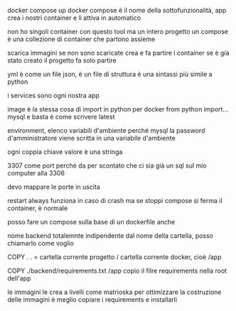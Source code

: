 docker compose up
docker compose è il nome della sottofunzionalità, app crea i nostri container e li
attiva in automatico

non ho singoli container con questo tool ma un intero progetto
un compose è una collezione di container che partono assieme

scarica immagini se non sono scaricate
crea e fa partire i container
se è già stato creato il progetto fa solo partire

yml è come un file json, è un file di struttura
è una sintassi più simile a python

i services sono ogni nostra app

image è la stessa cosa di import in python per docker
from python import...
mysql e basta è come scrivere latest

environment, elenco variabili d'ambiente
perché mysql la password d'amministratore
viene scritta in una variabile d'ambiente

ogni coppia chiave valore è una stringa

3307 come port perché da per scontato che ci sia 
già un sql sul mio computer alla 3306

devo mappare le porte in uscita

restart always funziona in caso di crash ma
se stoppi compose si ferma il container, è normale

posso fare un compose sulla base di un dockerfile anche

nome backend totalemnte indipendente dal nome della cartella,
posso chiamarlo come voglio

COPY . . = cartella corrente progetto / cartella corrente docker, cioè /app

COPY ./backend/requirements.txt /app
copio il filre requirements nella root dell'app

le immagini le crea a livelli come matrioska
per ottimizzare la costruzione delle immagini
è meglio copiare i requirements e installarli